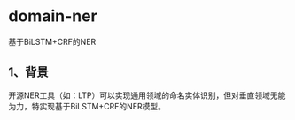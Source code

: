 # domain-ner

基于BiLSTM+CRF的NER

## 1、背景

开源NER工具（如：LTP）可以实现通用领域的命名实体识别，但对垂直领域无能为力，特实现基于BiLSTM+CRF的NER模型。



